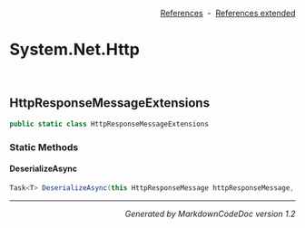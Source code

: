 <div style='text-align: right'>

[References](Index.md)&nbsp;&nbsp;-&nbsp;&nbsp;[References extended](IndexExtended.md)
</div>

# System.Net.Http

<br />


## HttpResponseMessageExtensions

```csharp
public static class HttpResponseMessageExtensions
```

### Static Methods


#### DeserializeAsync

```csharp
Task<T> DeserializeAsync(this HttpResponseMessage httpResponseMessage, JsonSerializerOptions jsonSerializerOptions = null)
```
<hr /><div style='text-align: right'><i>Generated by MarkdownCodeDoc version 1.2</i></div>
